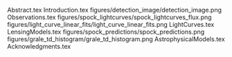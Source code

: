 Abstract.tex
Introduction.tex
figures/detection_image/detection_image.png
Observations.tex
figures/spock_lightcurves/spock_lightcurves_flux.png
figures/light_curve_linear_fits/light_curve_linear_fits.png
LightCurves.tex
LensingModels.tex
figures/spock_predictions/spock_predictions.png
figures/grale_td_histogram/grale_td_histogram.png
AstrophysicalModels.tex
Acknowledgments.tex

  